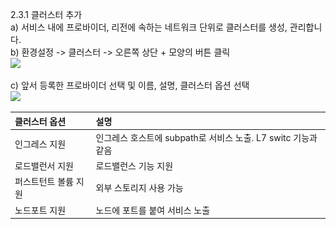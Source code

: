 2.3.1 클러스터 추가  
a\)    서비스 내에 프로바이더, 리전에 속하는 네트워크 단위로 클러스터를 생성, 관리합니다.  
b\)    환경설정 -&gt; 클러스터 -&gt; 오른쪽 상단 + 모양의 버튼 클릭  
![](/assets/클러스터추가1.png)

  
c\)    앞서 등록한 프로바이더 선택 및 이름, 설명, 클러스터 옵션 선택  
![](/assets/클러스터추가2.png)

| 클러스터 옵션 | 설명 |
| :--- | :--- |
| 인그레스 지원 | 인그레스 호스트에 subpath로 서비스 노출.             L7 switc 기능과 같음 |
| 로드밸런서 지원 | 로드밸런스 기능 지원 |
| 퍼스트턴트 볼륨 지원 | 외부 스토리지 사용 가능 |
| 노드포트 지원 | 노드에 포트를 붙여 서비스 노출 |



